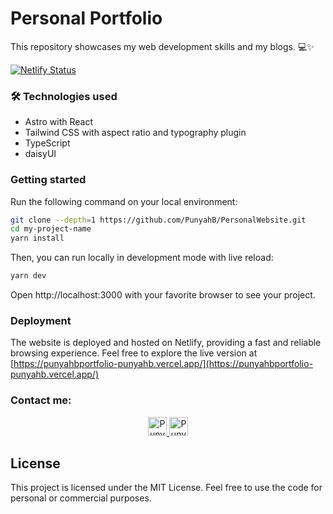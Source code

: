 # Personal Portfolio

This repository showcases my web development skills and my blogs. 💻✨

[![Netlify Status](https://api.netlify.com/api/v1/badges/97124aca-a646-43fb-998e-d808206fe9cd/deploy-status)](https://app.netlify.com/sites/akhilgk/deploys)

### 🛠️ Technologies used

-  Astro with React
-  Tailwind CSS with aspect ratio and typography plugin
-  TypeScript
-  daisyUI

### Getting started

Run the following command on your local environment:

```bash
git clone --depth=1 https://github.com/PunyahB/PersonalWebsite.git
cd my-project-name
yarn install
```

Then, you can run locally in development mode with live reload:

```bash
yarn dev
```

Open http://localhost:3000 with your favorite browser to see your project.


### Deployment

The website is deployed and hosted on Netlify, providing a fast and reliable browsing experience. Feel free to explore the live version at [https://punyahbportfolio-punyahb.vercel.app/](https://punyahbportfolio-punyahb.vercel.app/)


### Contact me:

<p align="center">

  <a href="https://www.linkedin.com/in/punyah-baghla-2b9ab3289/">
    <img src="https://www.vectorlogo.zone/logos/linkedin/linkedin-icon.svg" alt="Punyah's LinkedIn Profile" height="30" width="30">
  </a>


  <a href="https://twitter.com/iamrockstar211">
    <img src="https://cdn.svgporn.com/logos/twitter.svg" alt="Punyah's Twitter Profile" height="30" width="30">
  </a>
  
</p>
  

## License

This project is licensed under the MIT License. Feel free to use the code for personal or commercial purposes.
